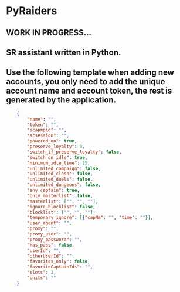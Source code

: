 # PyRaiders
## WORK IN PROGRESS...
## SR assistant written in Python.

## Use the following template when adding new accounts, you only need to add the unique account name and account token, the rest is generated by the application.
```json
    {
        "name": "",
        "token": "",
        "scapmpid": "",
        "scsession": "",
        "powered_on": true,
        "preserve_loyalty": 0,
        "switch_if_preserve_loyalty": false,
        "switch_on_idle": true,
        "minimum_idle_time": 15,
        "unlimited_campaign": false,
        "unlimited_clash": false,
        "unlimited_duels": false,
        "unlimited_dungeons": false,
        "any_captain": true,
        "only_masterlist": false,
        "masterlist": ["", "", ""],
        "ignore_blocklist": false,
        "blocklist": ["", "", ""],
        "temporary_ignore": [{"capNm": "", "time": ""}],
        "user_agent": "",
        "proxy": "",
        "proxy_user": "",
        "proxy_password": "",
        "has_pass": false,
        "userId": "",
        "otherUserId": "",
        "favorites_only": false,
        "favoriteCaptainIds": "",
        "slots": 3,
        "units": ""
    }
```